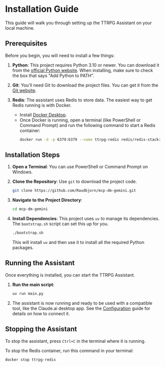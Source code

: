 # Installation Guide

This guide will walk you through setting up the TTRPG Assistant on your local machine.

## Prerequisites

Before you begin, you will need to install a few things:

1.  **Python**: This project requires Python 3.10 or newer. You can download it from the [official Python website](https://www.python.org/downloads/). When installing, make sure to check the box that says "Add Python to PATH".

2.  **Git**: You'll need Git to download the project files. You can get it from the [Git website](https://git-scm.com/downloads).

3.  **Redis**: The assistant uses Redis to store data. The easiest way to get Redis running is with Docker.
    *   Install [Docker Desktop](https://www.docker.com/products/docker-desktop/).
    *   Once Docker is running, open a terminal (like PowerShell or Command Prompt) and run the following command to start a Redis container:
        ```sh
        docker run -d -p 6379:6379 --name ttrpg-redis redis/redis-stack:latest
        ```

## Installation Steps

1.  **Open a Terminal**: You can use PowerShell or Command Prompt on Windows.

2.  **Clone the Repository**: Use `git` to download the project code.
    ```sh
    git clone https://github.com/Raudbjorn/mcp-dm-gemini.git
    ```

3.  **Navigate to the Project Directory**:
    ```sh
    cd mcp-dm-gemini
    ```

4.  **Install Dependencies**: This project uses `uv` to manage its dependencies. The `bootstrap.sh` script can set this up for you.
    ```sh
    ./bootstrap.sh
    ```
    This will install `uv` and then use it to install all the required Python packages.

## Running the Assistant

Once everything is installed, you can start the TTRPG Assistant.

1.  **Run the main script**:
    ```sh
    uv run main.py
    ```

2.  The assistant is now running and ready to be used with a compatible tool, like the Claude.ai desktop app. See the [Configuration](configuration.md) guide for details on how to connect it.

## Stopping the Assistant

To stop the assistant, press `Ctrl+C` in the terminal where it is running.

To stop the Redis container, run this command in your terminal:
```sh
docker stop ttrpg-redis
```
